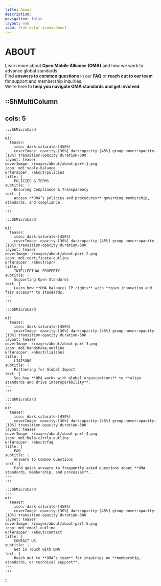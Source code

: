 ```yaml
---
title: About
description:
navigation: false
layout: web
icon: flat-color-icons:about
---
```

# ABOUT
Learn more about **Open Mobile Alliance (OMA)** and how we work to advance global standards.  
Find **answers to common questions** in our **FAQ** or **reach out to our team** for support and membership inquiries.  
We’re here to **help you navigate OMA standards and get involved**.

::ShMultiColumn
---
cols: 5
---

    :::ShMicroCard
    ---
    ui:
      teaser:
        icon: dark:saturate-[450%]
        coverImage: opacity-[30%] dark:opacity-[45%] group-hover:opacity-[10%] transition-opacity duration-500
    layout: teaser    
    coverImage: /images/about/about-part-1.png
    icon: mdi:scale-balance
    urlWrapper: /about/policies
    title: |
        POLICIES & TERMS
    subtitle: |
        Ensuring Compliance & Transparency
    text: |
        Access **OMA’s policies and procedures** governing membership, standards, and compliance.
    ---
    :::

    :::ShMicroCard
    ---
    ui:
      teaser:
        icon: dark:saturate-[450%]
        coverImage: opacity-[30%] dark:opacity-[45%] group-hover:opacity-[10%] transition-opacity duration-500
    layout: teaser    
    coverImage: /images/about/about-part-2.png
    icon: mdi:certificate-outline
    urlWrapper: /about/ipr/
    title: |
        INTELLECTUAL PROPERTY
    subtitle: |
        Supporting Open Standards
    text: |
        Learn how **OMA balances IP rights** with **open innovation and fair access** to standards.
    ---
    :::    

    :::ShMicroCard
    ---
    ui:
      teaser:
        icon: dark:saturate-[450%]
        coverImage: opacity-[30%] dark:opacity-[45%] group-hover:opacity-[10%] transition-opacity duration-500
    layout: teaser    
    coverImage: /images/about/about-part-3.png    
    icon: mdi:handshake-outline
    urlWrapper: /about/liaisons
    title: |
        LIAISONS
    subtitle: |
        Partnering for Global Impact
    text: |
        See how **OMA works with global organizations** to **align standards and drive interoperability**.
    ---
    :::

    :::ShMicroCard
    ---
    ui:
      teaser:
        icon: dark:saturate-[450%]
        coverImage: opacity-[30%] dark:opacity-[45%] group-hover:opacity-[10%] transition-opacity duration-500
    layout: teaser    
    coverImage: /images/about/about-part-4.png    
    icon: mdi:help-circle-outline
    urlWrapper: /about/faq
    title: |
        FAQ
    subtitle: |
        Answers to Common Questions
    text: |
        Find quick answers to frequently asked questions about **OMA standards, membership, and processes**.
    ---
    :::

    :::ShMicroCard
    ---
    ui:
      teaser:
        icon: dark:saturate-[450%]
        coverImage: opacity-[30%] dark:opacity-[45%] group-hover:opacity-[10%] transition-opacity duration-500
    layout: teaser    
    coverImage: /images/about/about-part-5.png    
    icon: mdi:email-outline
    urlWrapper: /about/contact
    title: |
        CONTACT US
    subtitle: |
        Get in Touch with OMA
    text: |
        Reach out to **OMA’s team** for inquiries on **membership, standards, or technical support**.
    ---
    :::     

::